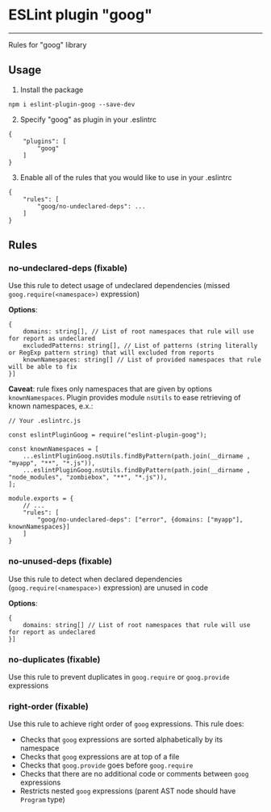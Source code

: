 # ESLint plugin "goog"

***

Rules for "goog" library

## Usage

1) Install the package

```
npm i eslint-plugin-goog --save-dev
```

2) Specify "goog" as plugin in your .eslintrc

```
{
	"plugins": [
		"goog"
	]
}
```

3) Enable all of the rules that you would like to use in your .eslintrc

```
{
	"rules": [
		"goog/no-undeclared-deps": ...
	]
}
```

## Rules

### no-undeclared-deps (fixable)

Use this rule to detect usage of undeclared dependencies (missed `goog.require(<namespace>)` expression)

**Options**:

```
{
	domains: string[], // List of root namespaces that rule will use for report as undeclared
	excludedPatterns: string[], // List of patterns (string literally or RegExp pattern string) that will excluded from reports
	knownNamespaces: string[] // List of provided namespaces that rule will be able to fix
}]
```

**Caveat**: rule fixes only namespaces that are given by options `knownNamespaces`. Plugin provides module `nsUtils` to ease retrieving of known namespaces, e.x.:

```
// Your .eslintrc.js

const eslintPluginGoog = require("eslint-plugin-goog");

const knownNamespaces = [
	...eslintPluginGoog.nsUtils.findByPattern(path.join(__dirname , "myapp", "**", "*.js")),
	...eslintPluginGoog.nsUtils.findByPattern(path.join(__dirname , "node_modules", "zombiebox", "**", "*.js")),
];

module.exports = {
	// ...
	"rules": [
		"goog/no-undeclared-deps": ["error", {domains: ["myapp"], knownNamespaces}]
	]
}
```

### no-unused-deps (fixable)

Use this rule to detect when declared dependencies (`goog.require(<namespace>)` expression) are unused in code

**Options**:

```
{
	domains: string[] // List of root namespaces that rule will use for report as undeclared
}]
```

### no-duplicates (fixable)

Use this rule to prevent duplicates in `goog.require` or `goog.provide` expressions

### right-order (fixable)

Use this rule to achieve right order of `goog` expressions. This rule does:

* Checks that `goog` expressions are sorted alphabetically by its namespace
* Checks that `goog` expressions are at top of a file
* Checks that `goog.provide` goes before `goog.require`
* Checks that there are no additional code or comments between `goog` expressions
* Restricts nested `goog` expressions (parent AST node should have `Program` type)
